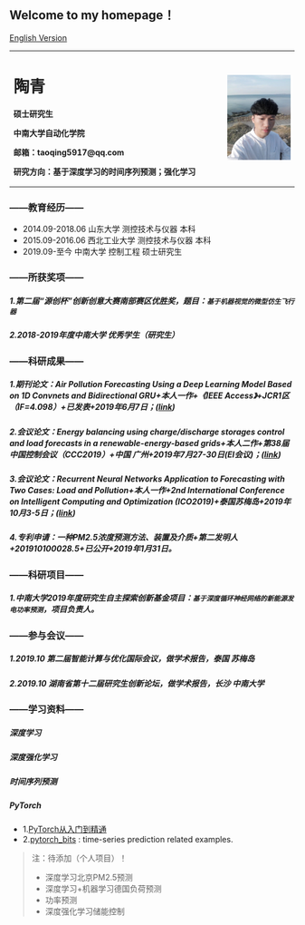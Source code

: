 ## Welcome to my homepage！

[English Version](index-en.md)




<table border="0">
  <tr>
    <td width="75%">
      <h1>陶青</h1>
      <p><b>硕士研究生</b></p>
      <p><b>中南大学自动化学院</b></p>
      <p><b>邮箱：taoqing5917@qq.com</b></p>
      <p><b>研究方向：基于深度学习的时间序列预测；强化学习</b></p>
    </td>
    <td width="25%">
      <img src="/taoqing5917.jpg" width="100%">      
    </td>
  </tr>
</table>





### **——教育经历——**
- 2014.09-2018.06 山东大学 测控技术与仪器 本科
- 2015.09-2016.06 西北工业大学 测控技术与仪器 本科
- 2019.09-至今 中南大学 控制工程 硕士研究生
  

### **——所获奖项——**
##### 1.第二届“源创杯”创新创意大赛南部赛区优胜奖，题目：`基于机器视觉的微型仿生飞行器`
##### 2.2018-2019年度中南大学 优秀学生（研究生）
  

### **——科研成果——**
##### 1.期刊论文：Air Pollution Forecasting Using a Deep Learning Model Based on 1D Convnets and Bidirectional GRU+本人一作+《IEEE Access》+JCR1区（IF=4.098）+已发表+2019年6月7日；([link](https://ieeexplore.ieee.org/document/8732985))
##### 2.会议论文：Energy balancing using charge/discharge storages control and load forecasts in a renewable-energy-based grids+本人二作+第38届中国控制会议（CCC2019）+中国 广州+2019年7月27-30日(EI会议)；([link](https://arxiv.org/abs/1906.02959))
##### 3.会议论文：Recurrent Neural Networks Application to Forecasting with Two Cases: Load and Pollution+本人一作+2nd International Conference on Intelligent Computing and Optimization (ICO2019)+泰国苏梅岛+2019年10月3-5日；([link](https://www.springer.com/gb/book/9783030335847))
##### 4.专利申请：一种PM2.5浓度预测方法、装置及介质+第二发明人+201910100028.5+已公开+2019年1月31日。
  

### **——科研项目——**
##### 1.中南大学2019年度研究生自主探索创新基金项目：`基于深度循环神经网络的新能源发电功率预测`，项目负责人。
  
### **——参与会议——**
##### 1.2019.10  第二届智能计算与优化国际会议，做学术报告，泰国 苏梅岛
##### 2.2019.10  湖南省第十二届研究生创新论坛，做学术报告，长沙 中南大学

### **——学习资料——**
##### 深度学习
##### 深度强化学习
##### 时间序列预测
##### PyTorch
- 1.[PyTorch从入门到精通](https://github.com/amusi/PyTorch-From-Zero-To-One)
- 2.[pytorch_bits](https://github.com/jpeg729/pytorch_bits) : time-series prediction related examples.


> 注：待添加（个人项目）！
> - 深度学习北京PM2.5预测
> - 深度学习+机器学习德国负荷预测
> - 功率预测
> - 深度强化学习储能控制
